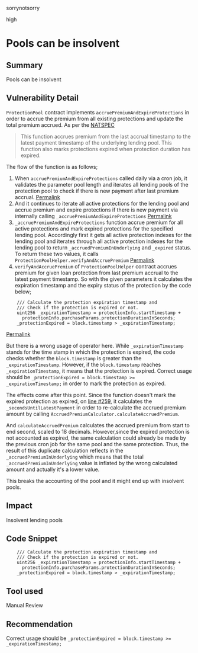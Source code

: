 sorrynotsorry

high

# Pools can be insolvent

## Summary
Pools can be insolvent
## Vulnerability Detail
`ProtectionPool` contract implements `accruePremiumAndExpireProtections` in order to accrue the premium from all existing protections and update the total premium accrued. As per the [NATSPEC](https://github.com/sherlock-audit/2023-02-carapace/blob/main/contracts/interfaces/IProtectionPool.sol#L291-L299)
>This function accrues premium from the last accrual timestamp to the latest payment timestamp of the underlying lending pool.
This function  also marks protections expired when protection duration has expired.

The flow of the function is as follows;

1. When `accruePremiumAndExpireProtections` called daily via a cron job, it validates the parameter pool length and iterates all lending pools of the protection pool to check if there is new payment after last premium accrual.
[Permalink](https://github.com/sherlock-audit/2023-02-carapace/blob/main/contracts/core/pool/ProtectionPool.sol#L283-L315)
2. And it continues to iterate all active protections for the lending pool and accrue premium and expire protections if there is new payment via internally calling `_accruePremiumAndExpireProtections`
[Permalink](https://github.com/sherlock-audit/2023-02-carapace/blob/main/contracts/core/pool/ProtectionPool.sol#L317-L328)
3. `_accruePremiumAndExpireProtections` function accrue premium for all active protections and mark expired protections for the specified lending pool. Accordingly first it gets all active protection indexes for the lending pool and iterates through all active protection indexes for the lending pool to return `_accruedPremiumInUnderlying` and `_expired` status. 
To return these two values, it calls `ProtectionPoolHelper.verifyAndAccruePremium`
[Permalink](https://github.com/sherlock-audit/2023-02-carapace/blob/main/contracts/core/pool/ProtectionPool.sol#L963-L996)
4. `verifyAndAccruePremium` of `ProtectionPoolHelper` contract accrues premium for given loan protection from last premium accrual to the latest payment timestamp. So with the given parameters it calculates the expiration timestamp and the expiry status of the protection by the code below;
```solidity
    /// Calculate the protection expiration timestamp and
    /// Check if the protection is expired or not.
    uint256 _expirationTimestamp = protectionInfo.startTimestamp +
      protectionInfo.purchaseParams.protectionDurationInSeconds;
    _protectionExpired = block.timestamp > _expirationTimestamp;
```
[Permalink](https://github.com/sherlock-audit/2023-02-carapace/blob/main/contracts/libraries/ProtectionPoolHelper.sol#L222-L226)

But there is a wrong usage of operator here. While `_expirationTimestamp` stands for the time stamp in which the protection is expired, the code checks whether the `block.timestamp` is greater than the `_expirationTimestamp`. However, if the `block.timestamp` reaches `_expirationTimestamp`, it means that the protection is expired.
Correct usage should be `_protectionExpired = block.timestamp >= _expirationTimestamp;` in order to mark the protection as expired.

The effects come after this point. Since the function doesn't mark the expired protection as expired, on [line #259](https://github.com/sherlock-audit/2023-02-carapace/blob/main/contracts/libraries/ProtectionPoolHelper.sol#L259), it calculates the `_secondsUntilLatestPayment` in order to re-calculate the accrued premium amount by calling `AccruedPremiumCalculator.calculateAccruedPremium`.

And `calculateAccruedPremium` calculates the accrued premium from start to end second, scaled to 18 decimals. However,since the expired protection is not accounted as expired, the same calculation could already be made by the previous cron job for the same pool and the same protection.
Thus, the result of this duplicate calculation reflects in the `_accruedPremiumInUnderlying` which means that the total `_accruedPremiumInUnderlying` value is inflated by the wrong calculated amount and actually it's a lower value. 

This breaks the accounting of the pool and it might end up with insolvent pools.


## Impact
Insolvent lending pools

## Code Snippet
```solidity
    /// Calculate the protection expiration timestamp and
    /// Check if the protection is expired or not.
    uint256 _expirationTimestamp = protectionInfo.startTimestamp +
      protectionInfo.purchaseParams.protectionDurationInSeconds;
    _protectionExpired = block.timestamp > _expirationTimestamp;
```

## Tool used

Manual Review

## Recommendation
Correct usage should be `_protectionExpired = block.timestamp >= _expirationTimestamp;`